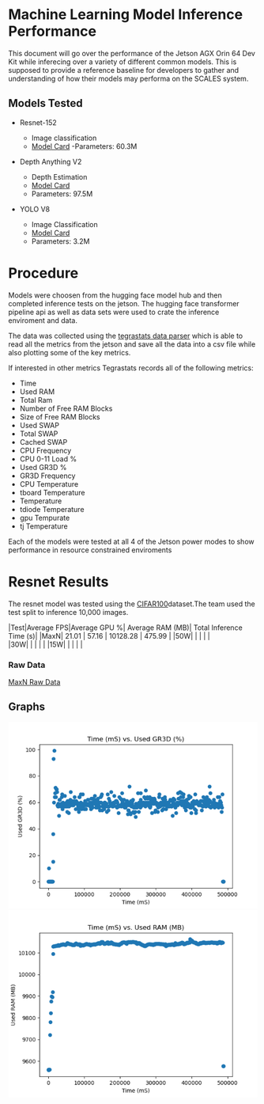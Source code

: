 # Machine Learning Model Inference Performance 

This document will go over the performance of the Jetson AGX Orin 64 Dev Kit while inferecing over a variety of different common models. This is supposed to provide a reference baseline for developers to gather and understanding of how their models may performa on the SCALES system.

## Models Tested
- Resnet-152
    - Image classification
    - [Model Card](https://huggingface.co/microsoft/resnet-152)
    -Parameters: 60.3M

- Depth Anything V2
    - Depth Estimation 
    - [Model Card](https://huggingface.co/depth-anything/Depth-Anything-V2-Base-hf)
    - Parameters: 97.5M
- YOLO V8
    - Image Classification
    - [Model Card](https://huggingface.co/Ultralytics/YOLOv8)
    - Parameters: 3.2M

# Procedure 
Models were choosen from the hugging face model hub and then completed inference tests on the jetson. The hugging face transformer pipeline api as well as data sets were used to crate the inference enviroment and data. 

The data was collected using the [tegrastats data parser](https://github.com/ssaraff98/tegrastats_parser) which is able to read all the metrics from the jetson and save all the data into a csv file while also plotting some of the key metrics. 

If interested in other metrics Tegrastats records all of the following metrics:
- Time
- Used RAM
- Total Ram
- Number of Free RAM Blocks
- Size of Free RAM Blocks
- Used SWAP
- Total SWAP
- Cached SWAP
- CPU Frequency
- CPU 0-11 Load %
- Used GR3D %
- GR3D Frequency
- CPU Temperature
- tboard Temperature
- Temperature 
- tdiode Temperature
- gpu Tempurate
- tj Temperature


Each of the models were tested at all 4 of the Jetson power modes to show performance in resource constrained enviroments

# Resnet Results
The resnet model was tested using the [CIFAR100](https://huggingface.co/datasets/uoft-cs/cifar100)dataset.The team used the test split to inference 10,000 images.

|Test|Average FPS|Average GPU %| Average RAM (MB)| Total Inference Time (s)|
|MaxN| 21.01 | 57.16 | 10128.28 | 475.99  |
|50W|  |   |   |    |  
|30W|  |   |   |    |
|15W|  |   |   |    |

### Raw Data
[MaxN Raw Data](data/resnet_test.csv)

## Graphs
![MAXN Used GR3D %](Images/resnet_maxn_gr3d.png)
![MAXN Used GR3D %](Images/resnet_maxn_used_ram.png)